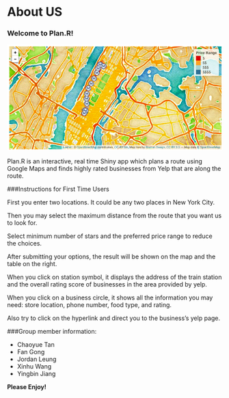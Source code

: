 # About US

### Welcome to Plan.R!
![](../fig/map_pic1.png)

Plan.R is an interactive, real time Shiny app which plans a route using Google Maps and finds highly rated businesses from Yelp that are along the route.

###Instructions for First Time Users

First you enter two locations. It could be any two places in New York City.

Then you may select the maximum distance from the route that you want us to look for.

Select minimum number of stars and the preferred price range to reduce the choices.

After submitting your options, the result will be shown on the map and the table on the right.

When you click on station symbol, it displays the address of the train station and the overall rating score of businesses in the area provided by yelp.

When you click on a business circle, it shows all the information you may need: store location, phone number, food type, and rating.

Also try to click on the hyperlink and direct you to the business’s yelp page.

###Group member information: 

 + Chaoyue Tan
 + Fan Gong
 + Jordan Leung
 + Xinhu Wang
 + Yingbin Jiang



**Please Enjoy!**
 